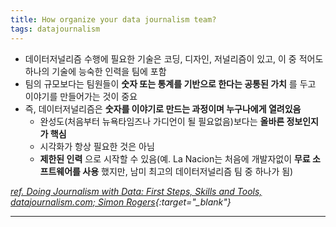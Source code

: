 ```yaml
---
title: How organize your data journalism team?
tags: datajournalism
---
```


- 데이터저널리즘 수행에 필요한 기술은 코딩, 디자인, 저널리즘이 있고, 이 중 적어도 하나의 기술에 능숙한 인력을 팀에 포함
- 팀의 규모보다는 팀원들이 **숫자 또는 통계를 기반으로 한다는 공통된 가치** 를 두고 이야기를 만들어가는 것이 중요
- 즉, 데이터저널리즘은 **숫자를 이야기로 만드는 과정이며 누구나에게 열려있음**
  - 완성도(처음부터 뉴욕타임즈나 가디언이 될 필요없음)보다는 **올바른 정보인지가 핵심**
  - 시각화가 항상 필요한 것은 아님
  - **제한된 인력** 으로 시작할 수 있음(예. La Nacion는 처음에 개발자없이 **무료 소프트웨어를 사용** 했지만, 남미 최고의 데이터저널리즘 팀 중 하나가 됨)

*[ref. Doing Journalism with Data: First Steps, Skills and Tools, datajournalism.com; Simon Rogers](https://datajournalism.com/watch/doing-journalism-with-data-first-steps-skills-and-tools/data-journalism-in-the-newsroom/what-is-data-journalism){:target="_blank"}*

---

